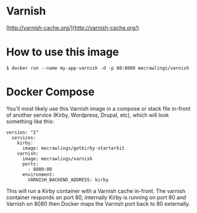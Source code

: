 # Varnish
[http://varnish-cache.org/](http://varnish-cache.org/)

# How to use this image
``$ docker run --name my-app-varnish -d -p 80:8080 mecrawlings/varnish``

# Docker Compose
You'll most likely use this Varnish image in a compose or stack file in-front of another service (Kirby, Wordpress, Drupal, etc), which will look something like this:

```
version: "2"
  services:
    kirby:
      image: mecrawlings/getkirby-starterkit
    varnish:
      image: mecrawlings/varnish
      ports:
        - 8080:80
      environment:
        VARNISH_BACKEND_ADDRESS: kirby
```
This will run a Kirby container with a Varnish cache in-front. The varnish container responds on port 80, internally Kirby is running on port 80 and Varnish on 8080 then Docker maps the Varnish port back to 80 externally.
